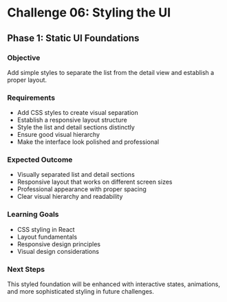 # Challenge 06: Styling the UI

## Phase 1: Static UI Foundations

### Objective
Add simple styles to separate the list from the detail view and establish a proper layout.

### Requirements
- Add CSS styles to create visual separation
- Establish a responsive layout structure
- Style the list and detail sections distinctly
- Ensure good visual hierarchy
- Make the interface look polished and professional

### Expected Outcome
- Visually separated list and detail sections
- Responsive layout that works on different screen sizes
- Professional appearance with proper spacing
- Clear visual hierarchy and readability

### Learning Goals
- CSS styling in React
- Layout fundamentals
- Responsive design principles
- Visual design considerations

### Next Steps
This styled foundation will be enhanced with interactive states, animations, and more sophisticated styling in future challenges.
